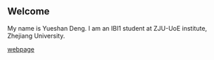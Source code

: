 ## Welcome 

My name is Yueshan Deng. 
I am an IBI1 student at ZJU-UoE institute, Zhejiang University.

[webpage](https://c.zju.edu.cn/) 
